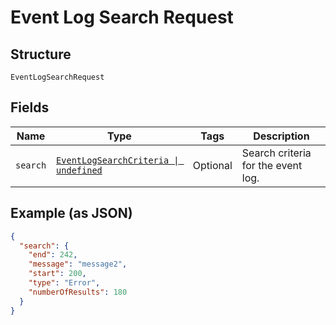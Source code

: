 
# Event Log Search Request

## Structure

`EventLogSearchRequest`

## Fields

| Name | Type | Tags | Description |
|  --- | --- | --- | --- |
| `search` | [`EventLogSearchCriteria \| undefined`](../../doc/models/event-log-search-criteria.md) | Optional | Search criteria for the event log. |

## Example (as JSON)

```json
{
  "search": {
    "end": 242,
    "message": "message2",
    "start": 200,
    "type": "Error",
    "numberOfResults": 180
  }
}
```

